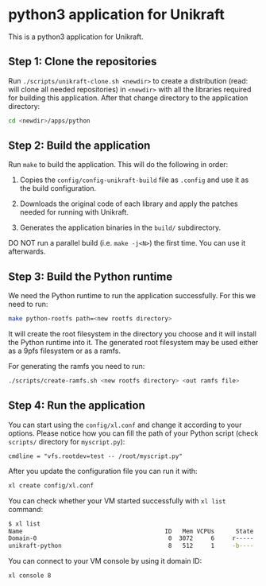 # python3 application for Unikraft
This is a python3 application for Unikraft.

## Step 1: Clone the repositories
Run `./scripts/unikraft-clone.sh <newdir>` to create a distribution
(read: will clone all needed repositories) in `<newdir>` with all the
libraries required for building this application. After that change directory
to the application directory:

```bash
cd <newdir>/apps/python
```

## Step 2: Build the application
Run `make` to build the application. This will do the following in order:
1. Copies the `config/config-unikraft-build` file as `.config` and use
it as the build configuration.

2. Downloads the original code of each library and apply the patches needed for
running with Unikraft.

3. Generates the application binaries in the `build/` subdirectory.

DO NOT run a parallel build (i.e. `make -j<N>`) the first time. You can use
it afterwards.

## Step 3: Build the Python runtime
We need the Python runtime to run the application successfully. For this we
need to run:

```bash
make python-rootfs path=<new rootfs directory>
```

It will create the root filesystem in the directory you choose and it will
install the Python runtime into it. The generated root filesystem may be used
either as a 9pfs filesystem or as a ramfs.

For generating the ramfs you need to run:

```bash
./scripts/create-ramfs.sh <new rootfs directory> <out ramfs file>
```
## Step 4: Run the application
You can start using the `config/xl.conf` and change it according to your
options. Please notice how you can fill the path of your Python script (check
`scripts/` directory for `myscript.py`):

```
cmdline = "vfs.rootdev=test -- /root/myscript.py"
```

After you update the configuration file you can run it with:

```bash
xl create config/xl.conf
```

You can check whether your VM started successfully with `xl list` command:

```bash
$ xl list
Name                                        ID   Mem VCPUs      State   Time(s)
Domain-0                                     0  3072     6     r-----   13243.7
unikraft-python                              8   512     1     -b----       0.2
```

You can connect to your VM console by using it domain ID:

```bash
xl console 8
```
